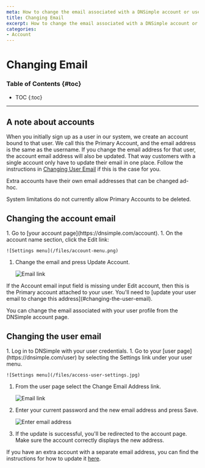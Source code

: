 ```yaml
---
meta: How to change the email associated with a DNSimple account or user.
title: Changing Email
excerpt: How to change the email associated with a DNSimple account or user.
categories:
- Account
---
```


# Changing Email

### Table of Contents {#toc}

* TOC
{:toc}

---

## A note about accounts

When you initially sign up as a user in our system, we create an account bound to that user. We call this the Primary Account, and the email address is the same as the username. If you change the email address for that user, the account email address will also be updated. That way customers with a single account only have to update their email in one place. Follow the instructions in [Changing User Email](#changing-the-user-email) if this is the case for you.

Extra accounts have their own email addresses that can be changed ad-hoc.

<warning>
System limitations do not currently allow Primary Accounts to be deleted.
</warning>

## Changing the account email

<div class="section-steps" markdown="1">
1. Go to [your account page](https://dnsimple.com/account).
1. On the account name section, click the <label>Edit</label> link:

    ![Settings menu](/files/account-menu.png)

1. Change the email and press <label>Update Account</label>.

    ![Email link](/files/account-email.png)

</div>

<info>
If the <label>Account email</label> input field is missing under <label>Edit account</label>, then this is the Primary account attached to your user. You'll need to [update your user email to change this address](#changing-the-user-email).
</info>

You can change the email associated with your user profile from the DNSimple account page.

## Changing the user email

<div class="section-steps" markdown="1">
1.  Log in to DNSimple with your user credentials.
1.  Go to your [user page](https://dnsimple.com/user) by selecting the <label>Settings</label> link under your user menu.

    ![Settings menu](/files/access-user-settings.jpg)

1.  From the user page select the <label>Change Email Address</label> link.

    ![Email link](/files/user-email.png)

1.  Enter your current password and the new email address and press <label>Save</label>.

    ![Enter email address](/files/account-change-email-2.png)

1.  If the update is successful, you'll be redirected to the account page. Make sure the account correctly displays the new address.

</div>

If you have an extra account with a separate email address, you can find the instructions for how to update it [here](#changing-the-account-email).
